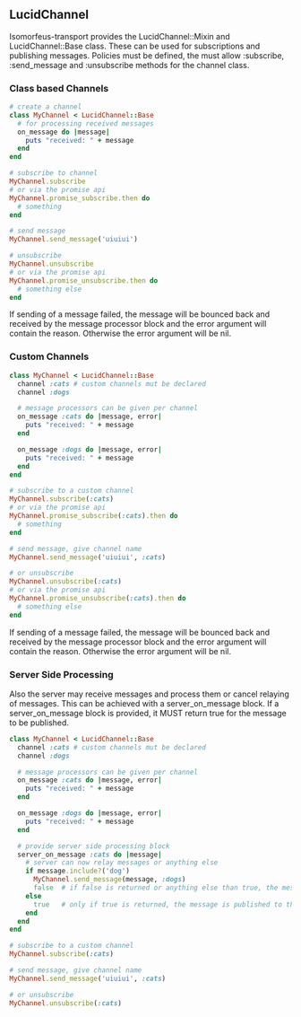 ## LucidChannel

Isomorfeus-transport provides the LucidChannel::Mixin and LucidChannel::Base class.
These can be used for subscriptions and publishing messages.
Policies must be defined, the must allow :subscribe, :send_message and :unsubscribe methods for the channel class.

### Class based Channels

```ruby
# create a channel
class MyChannel < LucidChannel::Base
  # for processing received messages
  on_message do |message|
    puts "received: " + message
  end
end

# subscribe to channel
MyChannel.subscribe
# or via the promise api
MyChannel.promise_subscribe.then do
  # something 
end

# send message
MyChannel.send_message('uiuiui')

# unsubscribe
MyChannel.unsubscribe
# or via the promise api
MyChannel.promise_unsubscribe.then do
  # something else
end
```

If sending of a message failed, the message will be bounced back and received by the message processor block and the error argument will contain
the reason. Otherwise the error argument will be nil.

### Custom Channels

```ruby
class MyChannel < LucidChannel::Base
  channel :cats # custom channels mut be declared
  channel :dogs

  # message processors can be given per channel
  on_message :cats do |message, error|
    puts "received: " + message
  end

  on_message :dogs do |message, error|
    puts "received: " + message
  end
end

# subscribe to a custom channel
MyChannel.subscribe(:cats)
# or via the promise api
MyChannel.promise_subscribe(:cats).then do
  # something 
end

# send message, give channel name
MyChannel.send_message('uiuiui', :cats)

# or unsubscribe
MyChannel.unsubscribe(:cats)
# or via the promise api
MyChannel.promise_unsubscribe(:cats).then do
  # something else
end
```

If sending of a message failed, the message will be bounced back and received by the message processor block and the error argument will contain
the reason. Otherwise the error argument will be nil.

### Server Side Processing

Also the server may receive messages and process them or cancel relaying of messages. This can be achieved with a server_on_message block.
If a server_on_message block is provided, it MUST return true for the message to be published.
```ruby
class MyChannel < LucidChannel::Base
  channel :cats # custom channels mut be declared
  channel :dogs

  # message processors can be given per channel
  on_message :cats do |message, error|
    puts "received: " + message
  end

  on_message :dogs do |message, error|
    puts "received: " + message
  end

  # provide server side processing block
  server_on_message :cats do |message|
    # server can now relay messages or anything else
    if message.include?('dog') 
      MyChannel.send_message(message, :dogs)
      false  # if false is returned or anything else than true, the message is NOT published at all, instead returned to the sender with the error 'Message cancelled!'
    else
      true   # only if true is returned, the message is published to the channel.
    end
  end
end

# subscribe to a custom channel
MyChannel.subscribe(:cats)

# send message, give channel name
MyChannel.send_message('uiuiui', :cats)

# or unsubscribe
MyChannel.unsubscribe(:cats)
```
